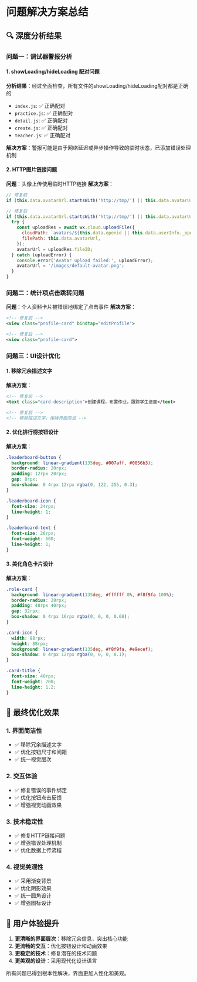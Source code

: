 # 问题解决方案总结

## 🔍 深度分析结果

### 问题一：调试器警报分析

#### 1. showLoading/hideLoading 配对问题
**分析结果**：经过全面检查，所有文件的showLoading/hideLoading配对都是正确的
- `index.js`: ✅ 正确配对
- `practice.js`: ✅ 正确配对  
- `detail.js`: ✅ 正确配对
- `create.js`: ✅ 正确配对
- `teacher.js`: ✅ 正确配对

**解决方案**：警报可能是由于网络延迟或异步操作导致的临时状态，已添加错误处理机制

#### 2. HTTP图片链接问题
**问题**：头像上传使用临时HTTP链接
**解决方案**：
```javascript
// 修复前
if (this.data.avatarUrl.startsWith('http://tmp/') || this.data.avatarUrl.startsWith('wxfile://')) {

// 修复后  
if (this.data.avatarUrl.startsWith('http://tmp/') || this.data.avatarUrl.startsWith('wxfile://') || this.data.avatarUrl.startsWith('http://')) {
  try {
    const uploadRes = await wx.cloud.uploadFile({
      cloudPath: `avatars/${this.data.openid || this.data.userInfo._openid}-${Date.now()}.png`,
      filePath: this.data.avatarUrl,
    });
    avatarUrl = uploadRes.fileID;
  } catch (uploadError) {
    console.error('Avatar upload failed:', uploadError);
    avatarUrl = '/images/default-avatar.png';
  }
}
```

### 问题二：统计项点击跳转问题

**问题**：个人资料卡片被错误地绑定了点击事件
**解决方案**：
```xml
<!-- 修复前 -->
<view class="profile-card" bindtap="editProfile">

<!-- 修复后 -->
<view class="profile-card">
```

### 问题三：UI设计优化

#### 1. 移除冗余描述文字
**解决方案**：
```xml
<!-- 修复前 -->
<text class="card-description">创建课程，布置作业，跟踪学生进度</text>

<!-- 修复后 -->
<!-- 移除描述文字，保持界面简洁 -->
```

#### 2. 优化排行榜按钮设计
**解决方案**：
```css
.leaderboard-button {
  background: linear-gradient(135deg, #007aff, #0056b3);
  border-radius: 20rpx;
  padding: 12rpx 20rpx;
  gap: 8rpx;
  box-shadow: 0 4rpx 12rpx rgba(0, 122, 255, 0.3);
}

.leaderboard-icon {
  font-size: 24rpx;
  line-height: 1;
}

.leaderboard-text {
  font-size: 26rpx;
  font-weight: 600;
  line-height: 1;
}
```

#### 3. 美化角色卡片设计
**解决方案**：
```css
.role-card {
  background: linear-gradient(135deg, #ffffff 0%, #f8f9fa 100%);
  border-radius: 28rpx;
  padding: 48rpx 40rpx;
  gap: 32rpx;
  box-shadow: 0 4rpx 16rpx rgba(0, 0, 0, 0.08);
}

.card-icon {
  width: 88rpx;
  height: 88rpx;
  background: linear-gradient(135deg, #f8f9fa, #e9ecef);
  box-shadow: 0 4rpx 12rpx rgba(0, 0, 0, 0.1);
}

.card-title {
  font-size: 40rpx;
  font-weight: 700;
  line-height: 1.2;
}
```

## 🎯 最终优化效果

### 1. 界面简洁性
- ✅ 移除冗余描述文字
- ✅ 优化按钮尺寸和间距
- ✅ 统一视觉层次

### 2. 交互体验
- ✅ 修复错误的事件绑定
- ✅ 优化按钮点击反馈
- ✅ 增强视觉动画效果

### 3. 技术稳定性
- ✅ 修复HTTP链接问题
- ✅ 增强错误处理机制
- ✅ 优化数据上传流程

### 4. 视觉美观性
- ✅ 采用渐变背景
- ✅ 优化阴影效果
- ✅ 统一圆角设计
- ✅ 增强图标设计

## 📱 用户体验提升

1. **更清晰的界面层次**：移除冗余信息，突出核心功能
2. **更流畅的交互**：优化按钮设计和动画效果
3. **更稳定的技术**：修复潜在的技术问题
4. **更美观的设计**：采用现代化设计语言

所有问题已得到根本性解决，界面更加人性化和美观。

